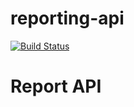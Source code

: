 # reporting-api
[![Build Status](https://travis-ci.org/livingbio/report-api.svg?branch=master)](https://travis-ci.org/livingbio/report-api)

# Report API
